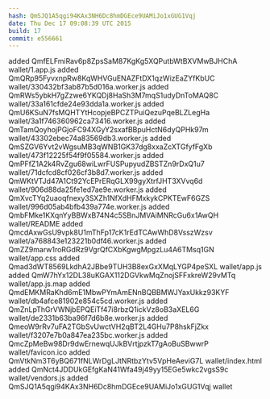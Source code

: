 ```yaml
---
hash: QmSJQ1A5qgi94KAx3NH6Dc8hmDGEce9UAMiJo1xGUG1Vqj
date: Thu Dec 17 09:08:39 UTC 2015
build: 17
commit: e556661
---
```


added QmfELFmiRav6p8ZpsSaM87KgKg5XQPutbWtBXVMwBJHChA wallet/1.app.js
added QmQRp95FyvxnpRw8KqWHVGuENAZFtDX1qzWizEaZYfKbUC wallet/330432bf3ab87b5d016a.worker.js
added QmRWs5ybkH7gZzwe6YKQDj8HaSh3M7mqS1udyDnToMAQ8C wallet/33a161cfde24e93dda1a.worker.js
added QmU6KSuN7fsMQHTYtHcopjeBPCZTPuiQezuPqeBLZLegHa wallet/3a1f746360962ca73416.worker.js
added QmTamQoyhojPGjoFC94XGyY2sxafBBpuHctN6dyQPHk97m wallet/43302ebec74a83569db3.worker.js
added QmSZGV6Yvt2vWgsuMB3qWNB1GK37dg8xxaZcXTGfyfFgXb wallet/473f12225f54f9f05584.worker.js
added QmPFfZ1A2k4RvZgu68wiLwrFUSPupyudZBSTZn9rDxQ1u7 wallet/71dcfcd8cf026cf3b8d7.worker.js
added QmWKtVTJd47A1Ct92YcEPrERqGLX99gyXtrfJHT3XVvq6d wallet/906d88da25fe1ed7ae9e.worker.js
added QmXvcTYq2uaoqfnexy3SXZh1NfXdHFMxkykCPKTEwF6GZS wallet/996d05ab4bfb439a774e.worker.js
added QmbFMke1KXqnYyBBWxB74N4c5SBnJMVAiMNRcGu6x1AwQH wallet/README
added QmcdAxwGsU9vpk8U1mThFp17cK1rEdTCAwWhD8VsszWzsv wallet/a768843e123221b0df46.worker.js
added QmZZ9marw1roRGdRz9VgrQfCXbKgwgMpgzLu4A6TMsq1GN wallet/app.css
added Qmad3dWT8569LkdhA2JBbe9TUH3B8exGxXMqLYGP4peSXL wallet/app.js
added QmW7hYx12DL38uKGAX112DGVkwMqZnojSFFxkreW29vMTq wallet/app.js.map
added QmdEMKMRaKhd6mE1MbwPYmAmENnBQBBMWJYaxUkkz93KYF wallet/db4afce81902e854c5cd.worker.js
added QmZnLpThGrVWNjbEPQEiTf47i8rbzQ1ickVz8oB3aXEL6G wallet/de2331b63ba96f7d6b8e.worker.js
added QmeoW9rRv7uFA2TGbSvUwctVH2qBT2L4GHu7P8hskFjZkx wallet/f3207e7b0a847ea235bc.worker.js
added QmcZpMeBw98Dr9dwErnewqUJkBVrtjpzkT7gAoBuSBwwrP wallet/favicon.ico
added QmVtkNm3T6yBQ671fNLWrDgLJtNRtbzYtv5VpHeAeviG7L wallet/index.html
added QmNct4JDDUkGEfgKaN41Wfa49j49yy15EGe5wkc2vgsS9c wallet/vendors.js
added QmSJQ1A5qgi94KAx3NH6Dc8hmDGEce9UAMiJo1xGUG1Vqj wallet
